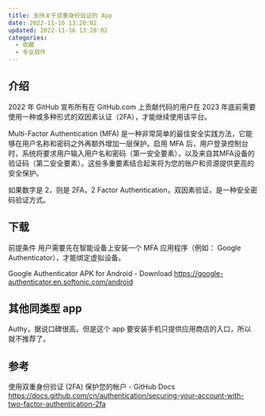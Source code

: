 ```yaml
---
title: 支持关于双重身份验证的 App
date: 2022-11-16 13:28:02
updated: 2022-11-16 13:28:02
categories:
  - 收藏
  - 专业软件
---
```


## 介绍

2022 年 GitHub 宣布所有在 GitHub.com 上贡献代码的用户在 2023 年底前需要使用一种或多种形式的双因素认证（2FA），才能继续使用该平台。

Multi-Factor Authentication (MFA) 是一种非常简单的最佳安全实践方法，它能够在用户名称和密码之外再额外增加一层保护。启用 MFA 后，用户登录控制台时，系统将要求用户输入用户名和密码（第一安全要素），以及来自其MFA设备的验证码（第二安全要素）。这些多重要素结合起来将为您的账户和资源提供更高的安全保护。

如果数字是 2，则是 2FA，2 Factor Authentication，双因素验证，是一种安全密码验证方式。

## 下载

前提条件
用户需要先在智能设备上安装一个 MFA 应用程序（例如： Google Authenticator），才能绑定虚拟设备。

Google Authenticator APK for Android - Download
<https://google-authenticator.en.softonic.com/android>

## 其他同类型 app

Authy，据说口碑很高。但是这个 app 要安装手机只提供应用商店的入口，所以就不推荐了。

## 参考

使用双重身份验证 (2FA) 保护您的帐户 - GitHub Docs
<https://docs.github.com/cn/authentication/securing-your-account-with-two-factor-authentication-2fa>
